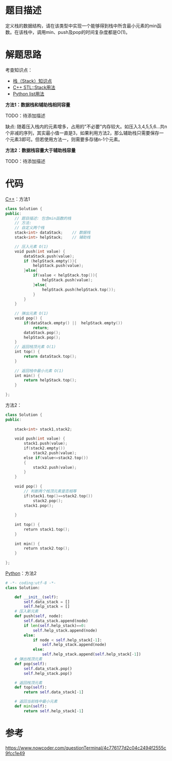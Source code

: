 # 题目描述

定义栈的数据结构，请在该类型中实现一个能够得到栈中所含最小元素的min函数。在该栈中，调用min、push及pop的时间复杂度都是O(1)。

# 解题思路

考查知识点：

- [栈（Stack）知识点](code/Coding%20Interviews/07_QueueWithTwoStacks/QueueStack.md)
- [C++ STL::Stack用法](http://www.cplusplus.com/reference/stack/stack/)
- [Python list用法](https://docs.python.org/3.8/c-api/list.html)

**方法1：数据栈和辅助栈相同容量**

TODO：待添加描述

缺点: 随着压入栈内的元素增多，占用的"不必要"内存较大。如压入3,4,5,5,6...共n个非减的序列，其实最小值一直是3，如果利用方法2，那么辅助栈只需要保存一个元素3即可。但若使用方法一，则需要多存储n-1个元素。

**方法2：数据栈容量大于辅助栈容量**

TODO：待添加描述



# 代码

[C++](MinInStack.cpp)：方法1

```c++
class Solution {
public:
    // 题目描述: 包含min函数的栈
    // 方法:
    // 自定义两个栈
    stack<int> dataStack;    // 数据栈
    stack<int> helpStack;    // 辅助栈

    // 压入元素 O(1)
    void push(int value) {
        dataStack.push(value);
        if (helpStack.empty()){
            helpStack.push(value);
        }else{
            if(value < helpStack.top()){
                helpStack.push(value);
            }else{
                helpStack.push(helpStack.top());
            }
        }
    }
    
    // 弹出元素 O(1)
    void pop() {
        if(dataStack.empty() ||  helpStack.empty())
            return;
        dataStack.pop();
        helpStack.pop();
    }
    // 返回栈顶元素 O(1)
    int top() {
        return dataStack.top();
    }
    
    // 返回栈中最小元素 O(1)
    int min() {
        return helpStack.top();
    }
     
};
```

方法2：

```c++
class Solution {
public:
     
    stack<int> stack1,stack2;
     
    void push(int value) {
        stack1.push(value);
        if(stack2.empty())
            stack2.push(value);
        else if(value<=stack2.top())
        {
            stack2.push(value);
        }
    }
     
    void pop() {
      	// 判断两个栈顶元素是否相等
        if(stack1.top()==stack2.top())
            stack2.pop();
        stack1.pop();
         
    }
     
    int top() {
        return stack1.top();       
    }
     
    int min() {
        return stack2.top();
    }
     
};
```



[Python](MinInStack.py)：方法2

```python
# -*- coding:utf-8 -*-
class Solution:

    def __init__(self):
        self.data_stack = []
        self.help_stack = []
    # 压入新元素
    def push(self, node):
        self.data_stack.append(node)
        if len(self.help_stack)==0:
            self.help_stack.append(node)
        else:
            if node < self.help_stack[-1]:
                self.help_stack.append(node)
            else:
                self.help_stack.append(self.help_stack[-1])
    # 弹出栈顶元素
    def pop(self):
        self.data_stack.pop()
        self.help_stack.pop()

    # 返回栈顶元素
    def top(self):
        return self.data_stack[-1]

    # 返回当前栈中最小元素
    def min(self):
        return self.help_stack[-1]
```

# 参考

https://www.nowcoder.com/questionTerminal/4c776177d2c04c2494f2555c9fcc1e49